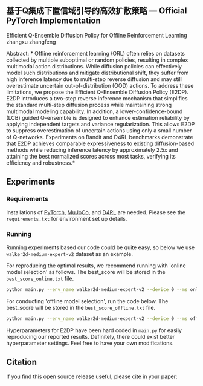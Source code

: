 ## 基于Q集成下置信域引导的高效扩散策略 &mdash; Official PyTorch Implementation

Efficient Q-Ensemble Diffusion Policy for Offline Reinforcement Learning
zhangxu zhangfeng <br>


Abstract: * Offline reinforcement learning (ORL) often relies on datasets collected by multiple suboptimal or random policies, resulting in complex multimodal action distributions. While diffusion policies can effectively model such distributions and mitigate distributional shift, they suffer from high inference latency due to multi-step reverse diffusion and may still overestimate uncertain out-of-distribution (OOD) actions. To address these limitations, we propose the Efficient Q-Ensemble Diffusion Policy (E2DP). E2DP introduces a two-step reverse inference mechanism that simplifies the standard multi-step diffusion process while maintaining strong multimodal modeling capability. In addition, a lower-confidence-bound (LCB) guided Q-ensemble is designed to enhance estimation reliability by applying independent targets and variance regularization. This allows E2DP to suppress overestimation of uncertain actions using only a small number of Q-networks. Experiments on Bandit and D4RL benchmarks demonstrate that E2DP achieves comparable expressiveness to existing diffusion-based methods while reducing inference latency by approximately 2.5x and attaining the best normalized scores across most tasks, verifying its efficiency and robustness.*

## Experiments

### Requirements
Installations of [PyTorch](https://pytorch.org/), [MuJoCo](https://github.com/deepmind/mujoco), and [D4RL](https://github.com/Farama-Foundation/D4RL) are needed. Please see the ``requirements.txt`` for environment set up details.

### Running
Running experiments based our code could be quite easy, so below we use `walker2d-medium-expert-v2` dataset as an example. 

For reproducing the optimal results, we recommend running with 'online model selection' as follows. 
The best_score will be stored in the `best_score_online.txt` file.
```.bash
python main.py --env_name walker2d-medium-expert-v2 --device 0 --ms online --lr_decay
```

For conducting 'offline model selection', run the code below. The best_score will be stored in the `best_score_offline.txt` file.
```.bash
python main.py --env_name walker2d-medium-expert-v2 --device 0 --ms offline --lr_decay --early_stop
```

Hyperparameters for E2DP have been hard coded in `main.py` for easily reproducing our reported results. 
Definitely, there could exist better hyperparameter settings. Feel free to have your own modifications. 

## Citation

If you find this open source release useful, please cite in your paper:
```


